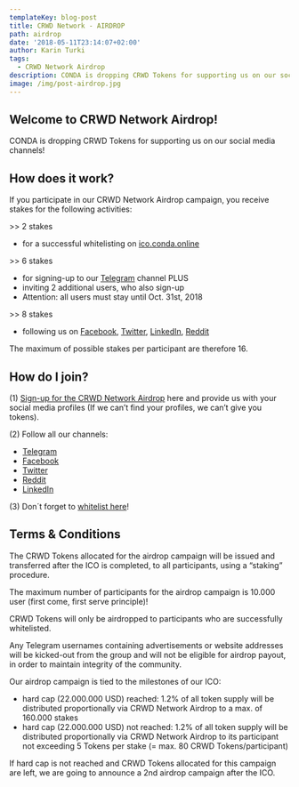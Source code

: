 ```yaml
---
templateKey: blog-post
title: CRWD Network - AIRDROP
path: airdrop
date: '2018-05-11T23:14:07+02:00'
author: Karin Turki
tags:
  - CRWD Network Airdrop
description: CONDA is dropping CRWD Tokens for supporting us on our social media channels!
image: /img/post-airdrop.jpg
---
```

## Welcome to CRWD Network Airdrop!

CONDA is dropping CRWD Tokens for supporting us on our social media channels!

## How does it work?

If you participate in our CRWD Network Airdrop campaign, you receive stakes for the following activities:

\>> 2 stakes

* for a successful whitelisting on [ico.conda.online
  ](https://ico.conda.online/i/whitelist)

\>> 6 stakes

* for signing-up to our [Telegram](https://t.me/conda_ico) channel PLUS 
* inviting 2 additional users, who also sign-up
* Attention: all users must stay until Oct. 31st, 2018

\>> 8 stakes

* following us on [Facebook](https://www.facebook.com/crwdnetwork/), [Twitter](https://twitter.com/conda_austria), [LinkedIn](https://www.linkedin.com/company/2832940/), [Reddit](https://www.reddit.com/user/ICO_CONDA/)

The maximum of possible stakes per participant are therefore 16.

## How do I join?

(1) [Sign-up for the CRWD Network Airdrop](https://goo.gl/forms/It1mE61X66CCWwOt1) here and provide us with your social media profiles (If we can’t find your profiles, we can’t give you tokens).

(2) Follow all our channels:

* [Telegram](https://t.me/conda_ico)
* [Facebook](https://www.facebook.com/crwdnetwork/)
* [Twitter](https://twitter.com/conda_austria)
* [Reddit](https://www.reddit.com/user/ICO_CONDA/)
* [LinkedIn](https://www.linkedin.com/company/2832940/)

(3) Don´t forget to [whitelist here](https://ico.conda.online/i/whitelist)!

## Terms & Conditions

The CRWD Tokens allocated for the airdrop campaign will be issued and transferred after the ICO is completed, to all participants, using a “staking” procedure.

The maximum number of participants for the airdrop campaign is 10.000 user (first come, first serve principle)!

CRWD Tokens will only be airdropped to participants who are successfully whitelisted.

Any Telegram usernames containing advertisements or website addresses will be kicked-out from the group and will not be eligible for airdrop payout, in order to maintain integrity of the community.

Our airdrop campaign is tied to the milestones of our ICO:

* hard cap (22.000.000 USD) reached: 
  1.2% of all token supply will be distributed proportionally via CRWD Network Airdrop to a max. of 160.000 stakes
* hard cap (22.000.000 USD) not reached: 
  1.2% of all token supply will be distributed proportionally via CRWD Network Airdrop to its participant not exceeding 5 Tokens per stake (= max. 80 CRWD Tokens/participant)

If hard cap is not reached and CRWD Tokens allocated for this campaign are left, we are going to announce a 2nd airdrop campaign after the ICO.
